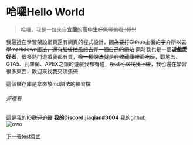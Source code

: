 # 哈囉Hello World

>哈囉，我是一位來自**宜蘭**的**高中生**~~好色喔偷看!!抓!!!~~

我最近在學習架設網頁還有網頁的程式設計，~~因為要打Github上面的字介所以去學markdown語法，還有腦袋抽風想去弄一個自己的網站~~
同時我也是一個**遊戲愛好者**，很多熱門遊戲我都有買，~~換一種說法就是在收藏庫裡面吃灰~~，戰地五、GTA5、瓦羅蘭、APEX之類的遊戲我都有碰，~~所以可以找我上線~~，我也還在學習很多東西，歡迎來找我交流~~焦流~~<br>

這個儲存庫是拿來放md語法的練習檔


###### ~~抓還看~~

[這是我的IG~~歡迎追蹤~~](https://www.instagram.com/jiaqian40/)
**我的Discord:jiaqian#3004**
[我的github](https://github.com/jiaqian1130)  
![owo](https://www.google.com/url?sa=i&url=https%3A%2F%2Fkeepmeme.com%2Fmeme%2Floading-black-cat-meme&psig=AOvVaw2MQuDMfJAW9FSKCgXNdtaz&ust=1664476475042000&source=images&cd=vfe&ved=0CAwQjRxqFwoTCMiRsJuQuPoCFQAAAAAdAAAAABAJ)<br>

[下一張test頁面](test.md)
